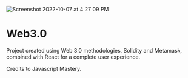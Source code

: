 ![Screenshot 2022-10-07 at 4 27 09 PM](https://user-images.githubusercontent.com/95524066/194577757-88e84bff-c506-4983-9dce-96e3d4395b62.png)
# Web3.0
Project created using Web 3.0 methodologies, Solidity and Metamask, combined with React for a complete user experience.



Credits to Javascript Mastery.
